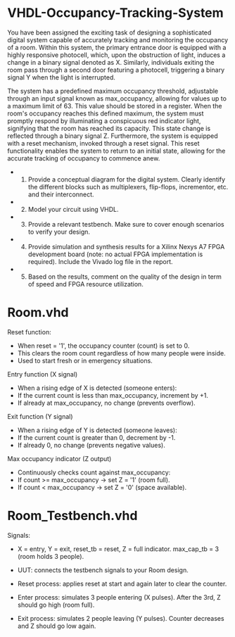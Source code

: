 # VHDL-Occupancy-Tracking-System

You have been assigned the exciting task of designing a sophisticated digital system capable of accurately  tracking  and  monitoring  the  occupancy  of  a  room.  Within  this  system,  the  primary entrance  door  is  equipped  with  a  highly  responsive  photocell,  which,  upon  the  obstruction  of light, induces a change in a binary signal denoted as  X. Similarly, individuals exiting the room pass through a second door featuring a photocell, triggering a binary signal Y when the light is interrupted. 

The system has a predefined maximum occupancy threshold, adjustable through an input signal known as max_occupancy, allowing for values up to a maximum limit of 63. This value should be stored in  a  register.  When  the  room's  occupancy  reaches this  defined maximum, the system must promptly respond by illuminating a conspicuous red indicator light, signifying that the room has reached its capacity. This state change is reflected through a binary signal Z. Furthermore, the system is equipped with a reset mechanism, invoked through a reset signal. This reset  functionality  enables  the  system  to  return  to  an  initial  state,  allowing  for  the  accurate tracking of occupancy to commence anew.  

- 1. Provide a conceptual diagram for the digital system. Clearly identify the different blocks such as multiplexers, flip-flops, incrementor, etc. and their interconnect.
- 2. Model your circuit using VHDL.
- 3. Provide a relevant testbench. Make sure to cover enough scenarios to verify your design.
- 4. Provide simulation and synthesis results for a Xilinx Nexys A7 FPGA development board (note:  no  actual  FPGA  implementation  is  required).  Include  the  Vivado  log  file  in  the report.
- 5. Based on the results, comment on the quality of the design in term of speed and FPGA resource utilization.


# Room.vhd
Reset function:
- When reset = '1', the occupancy counter (count) is set to 0.
- This clears the room count regardless of how many people were inside.
- Used to start fresh or in emergency situations.

Entry function (X signal)
- When a rising edge of X is detected (someone enters):
- If the current count is less than max_occupancy, increment by +1.
- If already at max_occupancy, no change (prevents overflow).

Exit function (Y signal)
- When a rising edge of Y is detected (someone leaves):
- If the current count is greater than 0, decrement by -1.
- If already 0, no change (prevents negative values).

Max occupancy indicator (Z output)
- Continuously checks count against max_occupancy:
- If count >= max_occupancy → set Z = '1' (room full).
- If count < max_occupancy → set Z = '0' (space available).

# Room_Testbench.vhd
Signals:
- X = entry, Y = exit, reset_tb = reset, Z = full indicator.
max_cap_tb = 3 (room holds 3 people).

- UUT: connects the testbench signals to your Room design.
- Reset process: applies reset at start and again later to clear the counter.
- Enter process: simulates 3 people entering (X pulses). After the 3rd, Z should go high (room full).
- Exit process: simulates 2 people leaving (Y pulses). Counter decreases and Z should go low again.
